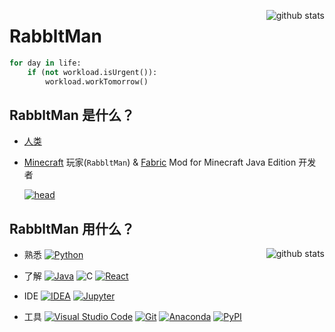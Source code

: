 [<img align="right" src="https://github-readme-stats.vercel.app/api?username=RabbltMan&theme=dracula" alt="github stats">](#RabbltMan "github stats")
# RabbltMan
```python
for day in life:
    if (not workload.isUrgent()):
        workload.workTomorrow()
```

## RabbltMan 是什么？

- [人类](https://en.wiktionary.org/wiki/human_being)
- [Minecraft](https://www.minecraft.net/) 玩家(```RabbltMan```) & [Fabric](https://fabricmc.net/) Mod for Minecraft Java Edition 开发者


  [![head](https://mc-heads.net/head/RabbltMan)]()

## RabbltMan 用什么？
[<img align="right" src="https://github-readme-stats.vercel.app/api/top-langs/?username=RabbltMan&theme=dracula" alt="github stats">](#RabbltMan "top langs")
- 熟悉 [![Python](https://img.shields.io/badge/-Python-111?logo=python&logoColor=3776AB)](https://www.python.org/)

- 了解 [![Java](https://img.shields.io/badge/-Java-111?logo=openjdk&logoColor=fff)](https://www.java.com/) ![C](https://img.shields.io/badge/-C-111?logo=C&logoColor=A8B9CC) [![React](https://img.shields.io/badge/-React-111?logo=React&logoColor=61DAFB)](https://react.dev)
  
- IDE [![IDEA](https://img.shields.io/badge/-IDEA-111?logo=IntelliJ%20IDEA&logoColor=fff)](https://www.jetbrains.com/idea/) [![Jupyter](https://img.shields.io/badge/-Jupyter-111?logo=jupyter&logoColor=F37626)](https://www.python.org/)
  
- 工具 [![Visual Studio Code](https://img.shields.io/badge/-Visual%20Studio%20Code-111?logo=visual-studio-code&logoColor=fff)](https://code.visualstudio.com/) [![Git](https://img.shields.io/badge/-Git-111?logo=git&logoColor=fff)](https://git-scm.com/) [![Anaconda](https://img.shields.io/badge/-Anaconda-111?logo=anaconda&logoColor=44A833)](https://www.anaconda.com/) [![PyPI](https://img.shields.io/badge/-PyPI-111?logo=pypi&logoColor=3775A9)](https://pypi.org/)
